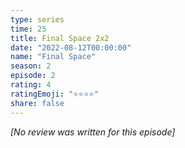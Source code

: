 ```yaml
---
type: series
time: 25
title: Final Space 2x2
date: "2022-08-12T00:00:00"
name: "Final Space"
season: 2
episode: 2
rating: 4
ratingEmoji: "⭐️⭐️⭐️⭐️"
share: false
---
```


*[No review was written for this episode]*
